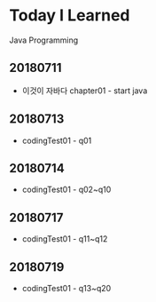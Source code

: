 # Today I Learned
Java Programming

## 20180711
* 이것이 자바다 chapter01 - start java

## 20180713
* codingTest01 - q01

## 20180714
* codingTest01 - q02~q10

## 20180717
* codingTest01 - q11~q12

## 20180719
* codingTest01 - q13~q20